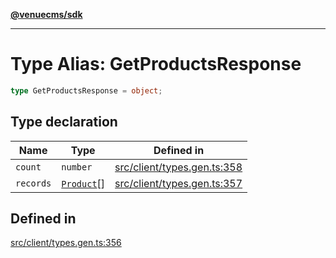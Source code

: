 [**@venuecms/sdk**](../Index.md)

***

# Type Alias: GetProductsResponse

```ts
type GetProductsResponse = object;
```

## Type declaration

| Name | Type | Defined in |
| ------ | ------ | ------ |
| `count` | `number` | [src/client/types.gen.ts:358](https://github.com/venuecms/sdk/blob/5ffcc8d3f9c61b78cab459f936084b3f631fac13/src/client/types.gen.ts#L358) |
| `records` | [`Product`](Product.md)[] | [src/client/types.gen.ts:357](https://github.com/venuecms/sdk/blob/5ffcc8d3f9c61b78cab459f936084b3f631fac13/src/client/types.gen.ts#L357) |

## Defined in

[src/client/types.gen.ts:356](https://github.com/venuecms/sdk/blob/5ffcc8d3f9c61b78cab459f936084b3f631fac13/src/client/types.gen.ts#L356)
